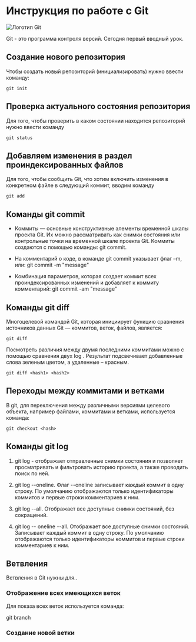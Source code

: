 # Инструкция по работе с Git

![Логотип Git](git.jpeg)

Git - это программа контроля версий. Сегодня первый вводный урок.

## Создание нового репозитория

Чтобы создать новый репозиторий (инициализировать) нужно ввести команду:

    git init

## Проверка актуального состояния репозитория

Для того, чтобы проверить в каком состоянии находится репозиторий нужно ввести команду

    git status

## Добавляем изменения в раздел проиндексированных файлов

Для того, чтобы сообщить Git, что хотим включить изменения в конкретном файле в следующий коммит, вводим команду
    
    git add

## Команды git commit

* Коммиты — основные конструктивные элементы временной шкалы проекта Git. Их можно рассматривать как снимки состояния или контрольные точки на временной шкале проекта Git. Коммиты создаются с помощью команды: git commit. 

* На комментарий о коде, в команде git commit указывает флаг –m, или: git commit -m "message"

* Комбинация параметров, которая создает коммит всех проиндексированных изменений и добавляет к коммиту комментарий: git commit -am "message"

## Команды git diff
    
Многоцелевой командой Git, которая инициирует функцию сравнения источников данных Git — коммитов, веток, файлов, является: 
    
    git diff
    
Посмотреть различия между двумя последними коммитами можно с помощью сравнения двух log <hash1> <hash2>.  Результат подсвечивает добавленные слова зеленым цветом, а удаленные – красным.
    
    git diff <hash1> <hash2>

 ## Переходы между коммитами и ветками

В git, для переключения между различными версиями целевого объекта, например файлами, коммитами и ветками, используется команда:
   
    git checkout <hash>

## Команды git log

1. git log - отображает отправленные снимки состояния и позволяет просматривать и фильтровать историю проекта, а также проводить поиск по ней.

2. git log --oneline. Флаг --oneline записывает каждый коммит в одну строку. По умолчанию отображаются только идентификаторы коммитов и первые строки комментариев к ним.

3. git log --all. Отображает все доступные снимки состояний, без сокращений.

4. git log -- oneline --all. Отображает все доступные снимки состояний. Записывает каждый коммит в одну строку. По умолчанию отображаются только идентификаторы коммитов и первые строки комментариев к ним.

## Ветвления

Ветвления в Git нужны для..

### Отображение всех имеющихся веток

Для показа всех веток используется команда:

git branch

### Создание новой ветки

